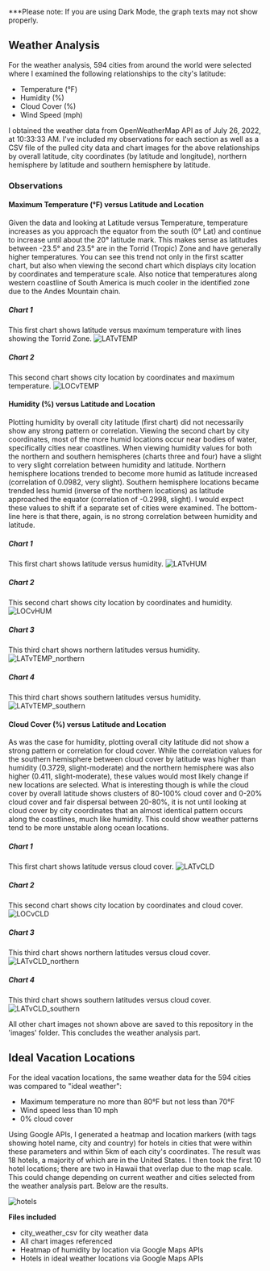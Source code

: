 ***Please note: If you are using Dark Mode, the graph texts may not show properly. 

## Weather Analysis

For the weather analysis, 594 cities from around the world were selected where I examined the following relationships to the city's latitude:
* Temperature (°F)
* Humidity (%)
* Cloud Cover (%)
* Wind Speed (mph)

I obtained the weather data from OpenWeatherMap API as of July 26, 2022, at 10:33:33 AM. I've included my observations for each section as well as a CSV file of the pulled city data and chart images for the above relationships by overall latitude, city coordinates (by latitude and longitude), northern hemisphere by latitude and southern hemisphere by latitude.  

### Observations
#### Maximum Temperature (°F) versus Latitude and Location
Given the data and looking at Latitude versus Temperature, temperature increases as you approach the equator from the south (0° Lat) and continue to increase until about the 20° latitude mark. This makes sense as latitudes between -23.5° and 23.5° are in the Torrid (Tropic) Zone and have generally higher temperatures. You can see this trend not only in the first scatter chart, but also when viewing the second chart which displays city location by coordinates and temperature scale. Also notice that temperatures along western coastline of South America is much cooler in the identified zone due to the Andes Mountain chain.

##### Chart 1
This first chart shows latitude versus maximum temperature with lines showing the Torrid Zone. 
![LATvTEMP](https://user-images.githubusercontent.com/104914008/181065852-df6c231c-6489-46d3-98d6-5e0197d6d3d0.png)

##### Chart 2
This second chart shows city location by coordinates and maximum temperature. 
![LOCvTEMP](https://user-images.githubusercontent.com/104914008/181100327-b64bb5ff-ac39-4fa9-a66b-14f01c952a0c.png)

#### Humidity (%) versus Latitude and Location
Plotting humidity by overall city latitude (first chart) did not necessarily show any strong pattern or correlation. Viewing the second chart by city coordinates, most of the more humid locations occur near bodies of water, specifically cities near coastlines. When viewing humidity values for both the northern and southern hemispheres (charts three and four) have a slight to very slight correlation between humidity and latitude. Northern hemisphere locations trended to become more humid as latitude increased (correlation of 0.0982, very slight). Southern hemisphere locations became trended less humid (inverse of the northern locations) as latitude approached the equator (correlation of -0.2998, slight). I would expect these values to shift if a separate set of cities were examined. The bottom-line here is that there, again, is no strong correlation between humidity and latitude.

##### Chart 1
This first chart shows latitude versus humidity.
![LATvHUM](https://user-images.githubusercontent.com/104914008/181101809-27c94753-fd3e-46e9-9c27-1db2f489c3ed.png)

##### Chart 2
This second chart shows city location by coordinates and humidity.
![LOCvHUM](https://user-images.githubusercontent.com/104914008/181101753-4f184f18-f874-49d3-9936-8130a5c99491.png)

##### Chart 3
This third chart shows northern latitudes versus humidity.
![LATvTEMP_northern](https://user-images.githubusercontent.com/104914008/181101772-b23f2df6-7162-4e77-9b64-026df3935506.png)

##### Chart 4
This third chart shows southern latitudes versus humidity.
![LATvTEMP_southern](https://user-images.githubusercontent.com/104914008/181101767-47edeb04-3aff-46ed-912d-85135fcfdf8a.png)

#### Cloud Cover (%) versus Latitude and Location
As was the case for humidity, plotting overall city latitude did not show a strong pattern or correlation for cloud cover. While the correlation values for the southern hemisphere between cloud cover by latitude was higher than humidity (0.3729, slight-moderate) and the northern hemisphere was also higher (0.411, slight-moderate), these values would most likely change if new locations are selected. What is interesting though is while the cloud cover by overall latitude shows clusters of 80-100% cloud cover and 0-20% cloud cover and fair dispersal between 20-80%, it is not until looking at cloud cover by city coordinates that an almost identical pattern occurs along the coastlines, much like humidity. This could show weather patterns tend to be more unstable along ocean locations.

##### Chart 1
This first chart shows latitude versus cloud cover.
![LATvCLD](https://user-images.githubusercontent.com/104914008/181103558-b0b78ede-5b23-4768-b4bd-53db9e5d5ae6.png)

##### Chart 2
This second chart shows city location by coordinates and cloud cover.
![LOCvCLD](https://user-images.githubusercontent.com/104914008/181103590-e1611cf7-da62-434f-b6f7-6f29f3349fe0.png)

##### Chart 3
This third chart shows northern latitudes versus cloud cover.
![LATvCLD_northern](https://user-images.githubusercontent.com/104914008/181103568-bdd2df4a-4973-4e72-830e-6fa2cc59654b.png)

##### Chart 4
This third chart shows southern latitudes versus cloud cover.
![LATvCLD_southern](https://user-images.githubusercontent.com/104914008/181103573-ab5b03f0-115c-4864-911c-5d1fb9159dc6.png)

All other chart images not shown above are saved to this repository in the 'images' folder. This concludes the weather analysis part.

## Ideal Vacation Locations

For the ideal vacation locations, the same weather data for the 594 cities was compared to "ideal weather":
* Maximum temperature no more than 80°F but not less than 70°F
* Wind speed less than 10 mph
* 0% cloud cover

Using Google APIs, I generated a heatmap and location markers (with tags showing hotel name, city and country) for hotels in cities that were within these parameters and within 5km of each city's coordinates. The result was 18 hotels, a majority of which are in the United States. I then took the first 10 hotel locations; there are two in Hawaii that overlap due to the map scale. This could change depending on current weather and cities selected from the weather analysis part. Below are the results.

![hotels](https://user-images.githubusercontent.com/104914008/181774109-63693eff-b9ad-47f8-9403-d848e3cf4b0f.png)

<b>Files included</b>
* city_weather_csv for city weather data
* All chart images referenced
* Heatmap of humidity by location via Google Maps APIs
* Hotels in ideal weather locations via Google Maps APIs
